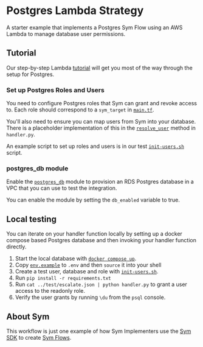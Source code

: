# Postgres Lambda Strategy

A starter example that implements a Postgres Sym Flow using an AWS Lambda to manage database user permissions.

## Tutorial

Our step-by-step Lambda [tutorial](https://docs.symops.com/docs/aws-lambda) will get you most of the way through the setup for Postgres.

### Set up Postgres Roles and Users

You need to configure Postgres roles that Sym can grant and revoke access to. Each role should correspond to a `sym_target` in [`main.tf`](main.tf).

You'll also need to ensure you can map users from Sym into your database. There is a placeholder implementation of this in the [`resolve_user`](lambda_src/handler/handler.py) method in `handler.py`.

An example script to set up roles and users is in our test [`init-users.sh`](lambda_src/test/init-users.sh) script.

### postgres_db module

Enable the [`postgres_db`](postgres_db) module to provision an RDS Postgres database in a VPC that you can use to test the integration.

You can enable the module by setting the `db_enabled` variable to true.

## Local testing

You can iterate on your handler function locally by setting up a docker compose based Postgres database and then invoking your handler function directly.

1. Start the local database with [`docker compose up`](lambda_src/test/docker-compose.yaml).
2. Copy [`env.example`](lambda_src/test/env.example) to `.env` and then `source` it into your shell
3. Create a test user, database and role with [`init-users.sh`](lambda_src/test/init-users.sh).
4. Run `pip install -r requirements.txt`
5. Run `cat ../test/escalate.json | python handler.py` to grant a user access to the readonly role.
6. Verify the user grants by running `\du` from the `psql` console.

## About Sym

This workflow is just one example of how Sym Implementers use the [Sym SDK](https://docs.symops.com/docs) to create [Sym Flows](https://docs.symops.com/docs/sym-access-flows).
